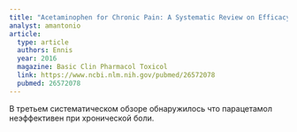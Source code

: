 ```yaml
---
title: "Acetaminophen for Chronic Pain: A Systematic Review on Efficacy"
analyst: amantonio
article:
  type: article
  authors: Ennis
  year: 2016
  magazine: Basic Clin Pharmacol Toxicol
  link: https://www.ncbi.nlm.nih.gov/pubmed/26572078
  pubmed: 26572078
---
```


В третьем систематическом обзоре обнаружилось что парацетамол неэффективен при хронической боли.
